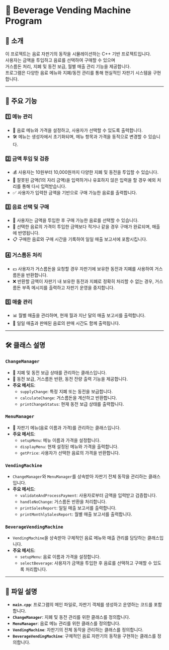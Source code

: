 # 🥤 Beverage Vending Machine Program

## 🌟 소개
이 프로젝트는 음료 자판기의 동작을 시뮬레이션하는 C++ 기반 프로젝트입니다.  
사용자는 금액을 투입하고 음료를 선택하여 구매할 수 있으며 <br>거스름돈 처리, 지폐 및 동전 보급, 월별 매출 관리 기능을 제공합니다.  
프로그램은 다양한 음료 메뉴와 지폐/동전 관리를 통해 현실적인 자판기 시스템을 구현합니다.

---

## 🔑 주요 기능
### 1️⃣ 메뉴 관리
- 📝 음료 메뉴와 가격을 설정하고, 사용자가 선택할 수 있도록 출력합니다.
- 🛠️ 메뉴는 생성자에서 초기화되며, 메뉴 항목과 가격을 동적으로 변경할 수 있습니다.

### 2️⃣ 금액 투입 및 검증
- 💰 사용자는 10원부터 10,000원까지 다양한 지폐 및 동전을 투입할 수 있습니다.
- 🚨 잘못된 금액(1의 자리 금액)을 입력하거나 유효하지 않은 입력을 할 경우 예외 처리를 통해 다시 입력받습니다.
- ✅ 사용자가 입력한 금액을 기반으로 구매 가능한 음료를 출력합니다.

### 3️⃣ 음료 선택 및 구매
- 🛒 사용자는 금액을 투입한 후 구매 가능한 음료를 선택할 수 있습니다.
- 💸 선택한 음료의 가격이 투입한 금액보다 적거나 같을 경우 구매가 완료되며, 매출에 반영됩니다.
- 📋 구매한 음료와 구매 시간을 기록하여 일일 매출 보고서에 포함시킵니다.

### 4️⃣ 거스름돈 처리
- 💵 사용자가 거스름돈을 요청할 경우 자판기에 보유한 동전과 지폐를 사용하여 거스름돈을 반환합니다.
- ❌ 반환할 금액이 자판기 내 보유한 동전과 지폐로 정확히 처리할 수 없는 경우, 거스름돈 부족 메시지를 출력하고 자판기 운영을 중지합니다.

### 5️⃣ 매출 관리
- 📊 월별 매출을 관리하며, 현재 월과 지난 달의 매출 보고서를 출력합니다.
- 📆 일일 매출과 판매된 음료의 판매 시간도 함께 출력됩니다.

---

## 🛠️ 클래스 설명
### `ChangeManager`
- 🏦 지폐 및 동전 보급 상태를 관리하는 클래스입니다.
- 🧾 동전 보급, 거스름돈 반환, 동전 잔량 출력 기능을 제공합니다.
- **주요 메서드**:
  - `supplyChange`: 특정 지폐 또는 동전을 보급합니다.
  - `calculateChange`: 거스름돈을 계산하고 반환합니다.
  - `printChangeStatus`: 현재 동전 보급 상태를 출력합니다.

### `MenuManager`
- 🍹 자판기 메뉴(음료 이름과 가격)를 관리하는 클래스입니다.
- **주요 메서드**:
  - `setupMenu`: 메뉴 이름과 가격을 설정합니다.
  - `displayMenu`: 현재 설정된 메뉴와 가격을 출력합니다.
  - `getPrice`: 사용자가 선택한 음료의 가격을 반환합니다.

### `VendingMachine`
- `ChangeManager`와 `MenuManager`를 상속받아 자판기 전체 동작을 관리하는 클래스입니다.
- **주요 메서드**:
  - `validateAndProcessPayment`: 사용자로부터 금액을 입력받고 검증합니다.
  - `handleNoChange`: 거스름돈 반환을 처리합니다.
  - `printSalesReport`: 일일 매출 보고서를 출력합니다.
  - `printMonthlySalesReport`: 월별 매출 보고서를 출력합니다.

### `BeverageVendingMachine`
- `VendingMachine`을 상속받아 구체적인 음료 메뉴와 매출 관리를 담당하는 클래스입니다.
- **주요 메서드**:
  - `setupMenu`: 음료 이름과 가격을 설정합니다.
  - `selectBeverage`: 사용자가 금액을 투입한 후 음료를 선택하고 구매할 수 있도록 처리합니다.

---

## 📂 파일 설명
- **`main.cpp`**: 프로그램의 메인 파일로, 자판기 객체를 생성하고 운영하는 코드를 포함합니다.
- **`ChangeManager`**: 지폐 및 동전 관리를 위한 클래스를 정의합니다.
- **`MenuManager`**: 음료 메뉴 관리를 위한 클래스를 정의합니다.
- **`VendingMachine`**: 자판기의 전체 동작을 관리하는 클래스를 정의합니다.
- **`BeverageVendingMachine`**: 구체적인 음료 자판기의 동작을 구현하는 클래스를 정의합니다.

